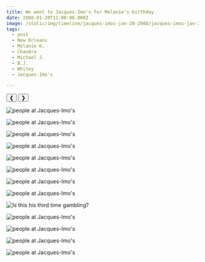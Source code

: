 ```yaml
---
title: We went to Jacques-Imo's for Melanie's birthday.
date: 2008-01-20T11:00:00.000Z
image: /static/img/timeline/jacques-imos-jan-20-2008/jacques-imos-jan-20-2008-bday.jpg
tags:
  - post 
  - New Orleans
  - Melanie K.
  - Chandra
  - Michael J.
  - B.J.
  - Whitey
  - Jacques-Imo's

---
```


<div id="viewport">
    <button id="buttonPrevious">&#10094;</button>
    <button id="buttonNext">&#10095;</button>

![people at Jacques-Imo's](/static/img/timeline/jacques-imos-jan-20-2008/jacques-imos-jan-20-2008-bday.jpg)

![people at Jacques-Imo's](/static/img/timeline/jacques-imos-jan-20-2008/jacques-imos-jan-20-2008-bj-and-scott.jpg)

![people at Jacques-Imo's](/static/img/timeline/jacques-imos-jan-20-2008/jacques-imos-jan-20-2008-c-&-b2.jpg)

![people at Jacques-Imo's](/static/img/timeline/jacques-imos-jan-20-2008/jacques-imos-jan-20-2008-c-&-b.jpg)

![people at Jacques-Imo's](/static/img/timeline/jacques-imos-jan-20-2008/jacques-imos-jan-20-2008-class.jpg)

![people at Jacques-Imo's](/static/img/timeline/jacques-imos-jan-20-2008/jacques-imos-jan-20-2008-dave-r.jpg)

![people at Jacques-Imo's](/static/img/timeline/jacques-imos-jan-20-2008/jacques-imos-jan-20-2008-DV.jpg)

![people at Jacques-Imo's](/static/img/timeline/jacques-imos-jan-20-2008/jacques-imos-jan-20-2008-howl.jpg)

![Is this his third time gambling?](/static/img/timeline/jacques-imos-jan-20-2008/jacques-imos-jan-20-2008-is-this-his-first-time-gambling.jpg)

![people at Jacques-Imo's](/static/img/timeline/jacques-imos-jan-20-2008/jacques-imos-jan-20-2008-mania.jpg)

![people at Jacques-Imo's](/static/img/timeline/jacques-imos-jan-20-2008/jacques-imos-jan-20-2008-mjj.jpg)

![people at Jacques-Imo's](/static/img/timeline/jacques-imos-jan-20-2008/jacques-imos-jan-20-2008-chan-mj.jpg)

![people at Jacques-Imo's](/static/img/timeline/jacques-imos-jan-20-2008/jacques-imos-jan-20-2008-they-call-him-whitey.jpg)

</div>
<div id="caption"></div>